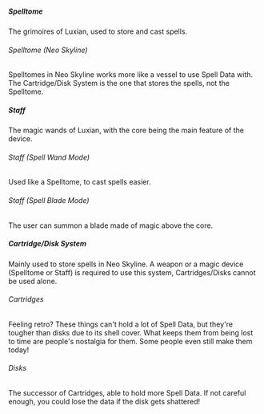 ##### Spelltome

The grimoires of Luxian, used to store and cast spells.

###### Spelltome (Neo Skyline)

Spelltomes in Neo Skyline works more like a vessel to use Spell Data with.
The Cartridge/Disk System is the one that stores the spells, not the Spelltome.

##### Staff

The magic wands of Luxian, with the core being the main feature of the device.

###### Staff (Spell Wand Mode)

Used like a Spelltome, to cast spells easier.

###### Staff (Spell Blade Mode)

The user can summon a blade made of magic above the core.


##### Cartridge/Disk System

Mainly used to store spells in Neo Skyline.
A weapon or a magic device (Spelltome or Staff) is required to use this system, Cartridges/Disks cannot be used alone.

###### Cartridges

Feeling retro? These things can't hold a lot of Spell Data, but they're tougher than disks due to its shell cover.
What keeps them from being lost to time are people's nostalgia for them. Some people even still make them today!

###### Disks

The successor of Cartridges, able to hold more Spell Data.
If not careful enough, you could lose the data if the disk gets shattered!